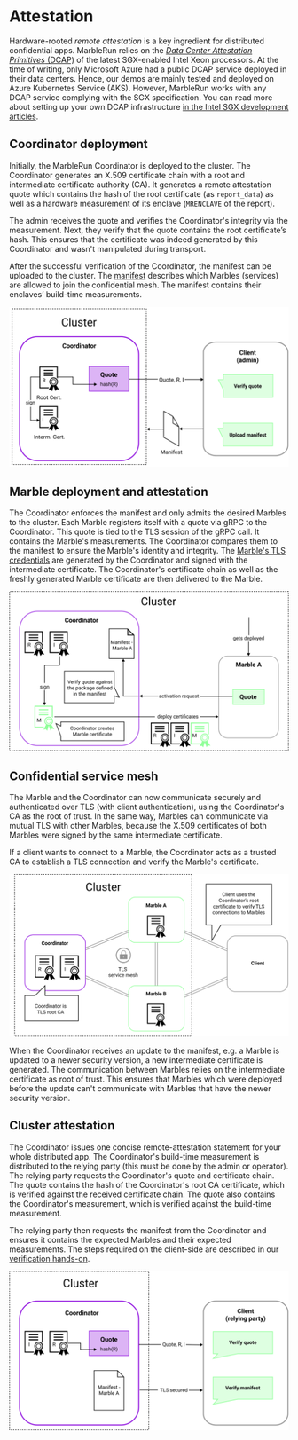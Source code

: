 # Attestation

Hardware-rooted *remote attestation* is a key ingredient for distributed confidential apps. MarbleRun relies on the [*Data Center Attestation Primitives* (DCAP)](https://download.01.org/intel-sgx/sgx-dcap/1.11/linux/docs/DCAP_ECDSA_Orientation.pdf) of the latest SGX-enabled Intel Xeon processors.
At the time of writing, only Microsoft Azure had a public DCAP service deployed in their data centers. Hence, our demos are mainly tested and deployed on Azure Kubernetes Service (AKS).
However, MarbleRun works with any DCAP service complying with the SGX specification. You can read more about setting up your own DCAP infrastructure [in the Intel SGX development articles](https://www.intel.com/content/www/us/en/develop/articles/intel-software-guard-extensions-data-center-attestation-primitives-quick-install-guide.html).

## Coordinator deployment

Initially, the MarbleRun Coordinator is deployed to the cluster.
The Coordinator generates an X.509 certificate chain with a root and intermediate certificate authority (CA).
It generates a remote attestation quote which contains the hash of the root certificate (as `report_data`) as well as a hardware measurement of its enclave (`MRENCLAVE` of the report).

The admin receives the quote and verifies the Coordinator's integrity via the measurement. Next, they verify that the quote contains the root certificate’s hash. This ensures that the certificate was indeed generated by this Coordinator and wasn't manipulated during transport.

After the successful verification of the Coordinator, the manifest can be uploaded to the cluster.
The [manifest](../workflows/define-manifest.md) describes which Marbles (services) are allowed to join the confidential mesh. The manifest contains their enclaves’ build-time measurements.

![Coordinator deployment](../_media/coordinator_deployment.svg)

## Marble deployment and attestation

The Coordinator enforces the manifest and only admits the desired Marbles to the cluster.
Each Marble registers itself with a quote via gRPC to the Coordinator. This quote is tied to the TLS session of the gRPC call. It contains the Marble's measurements. The Coordinator compares them to the manifest to ensure the Marble's identity and integrity.
The [Marble's TLS credentials](../features/secrets-management.md) are generated by the Coordinator and signed with the intermediate certificate.
The Coordinator's certificate chain as well as the freshly generated Marble certificate are then delivered to the Marble.

![Marble deployment](../_media/marble_deployment.svg)

## Confidential service mesh

The Marble and the Coordinator can now communicate securely and authenticated over TLS (with client authentication), using the Coordinator's CA as the root of trust.
In the same way, Marbles can communicate via mutual TLS with other Marbles, because the X.509 certificates of both Marbles were signed by the same intermediate certificate.

If a client wants to connect to a Marble, the Coordinator acts as a trusted CA to establish a TLS connection and verify the Marble's certificate.

![service mesh](../_media/service_mesh.svg)

When the Coordinator receives an update to the manifest, e.g. a Marble is updated to a newer security version, a new intermediate certificate is generated. The communication between Marbles relies on the intermediate certificate as root of trust. This ensures that Marbles which were deployed before the update can't communicate with Marbles that have the newer security version.

## Cluster attestation

The Coordinator issues one concise remote-attestation statement for your whole distributed app.
The Coordinator's build-time measurement is distributed to the relying party (this must be done by the admin or operator).
The relying party requests the Coordinator's quote and certificate chain.
The quote contains the hash of the Coordinator's root CA certificate, which is verified against the received certificate chain.
The quote also contains the Coordinator's measurement, which is verified against the build-time measurement.

The relying party then requests the manifest from the Coordinator and ensures it contains the expected Marbles and their expected measurements.
The steps required on the client-side are described in our [verification hands-on](../workflows/verification.md).

![cluster attestation](../_media/verify_cluster.svg)
